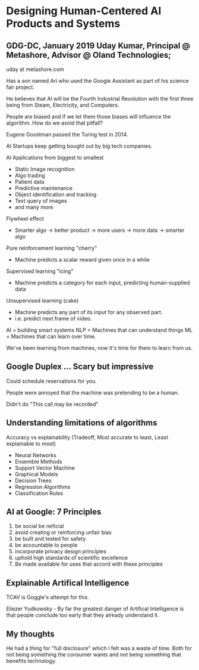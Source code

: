 # Designing Human-Centered AI Products and Systems
## GDG-DC, January 2019 Uday Kumar, Principal @ Metashore, Advisor @ Oland Technologies;

uday at metashore.com

Has a son named Ari who used the Google Assistant as part of his science fair project.

He believes that AI will be the Fourth Industrial Revolution with the first three
being from Steam, Electricity, and Computers.

People are biased and if we let them those biases will influence the algorithm. How do
we avoid that pitfall?

Eugene Goostman passed the Turing test in 2014.

AI Startups keep getting bought out by big tech companies.

AI Applications from biggest to smallest
* Static Image recognition
* Algo trading
* Patient data
* Predictive maintenance
* Object identification and tracking
* Text query of images
* and many more

Flywheel effect
* Smarter algo -> better product -> more users -> more data -> smarter algo

Pure reinforcement learning "cherry"
* Machine predicts a scalar reward given once in a while

Supervised learning "icing"
* Machine predicts a category for each input, predicting human-supplied data

Unsupervised learning (cake)
* Machine predicts any part of its input for any observed part.
* i.e. predict next frame of video.

AI = building smart systems
NLP = Machines that can understand things
ML = Machines that can learn over time.

We've been learning from machines, now it's time for them to learn from us.

## Google Duplex ... Scary but impressive

Could schedule reservations for you.

People were annoyed that the machine was pretending to be a human.

Didn't do "This call may be recorded"

## Understanding limitations of algorithms

Accuracy vs explainability (Tradeoff, Most accurate to least, Least explainable to most)
* Neural Networks
* Ensemble Methods
* Support Vector Machine
* Graphical Models
* Decision Trees
* Regression Algorithms
* Classification Rules

## AI at Google: 7 Principles
1. be social be neficial
2. avoid creating or reinforcing unfair bias
3. be built and tested for safety
4. be accountable to people
5. incorporate privacy design principles
6. uphold high standards of scientific excellence
7. Be made available for uses that accord with these principles

## Explainable Artifical Intelligence

TCAV is Goggle's attempt for this.

Eliezer Yudkowsky - By far the greatest danger of Artifical Intelligence is that
people conclude too early that they already understand it.

## My thoughts
He had a thing for "full disclosure" which I felt was a waste of time. Both for not
being something the consumer wants and not being something that benefits technology.

